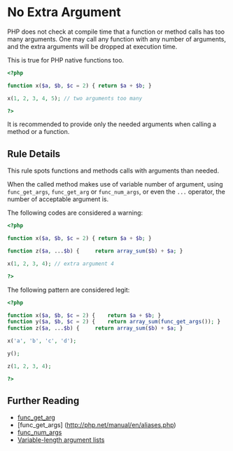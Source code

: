 <!-- Good Practices -->
# No Extra Argument

PHP does not check at compile time that a function or method calls has too many arguments. One may call any function with any number of arguments, and the extra arguments will be dropped at execution time.  

This is true for PHP native functions too.

```php
<?php

function x($a, $b, $c = 2) { return $a + $b; }

x(1, 2, 3, 4, 5); // two arguments too many

?>
```

It is recommended to provide only the needed arguments when calling a method or a function.

## Rule Details

This rule spots functions and methods calls with arguments than needed. 

When the called method makes use of variable number of argument, using `func_get_args`, `func_get_arg` or `func_num_args`, or even the `...` operator, the number of acceptable argument is. 

The following codes are considered a warning:

```php
<?php

function x($a, $b, $c = 2) { return $a + $b; }

function z($a, ...$b) { 	return array_sum($b) + $a; }

x(1, 2, 3, 4); // extra argument 4

?>
```

The following pattern are considered legit:

```php
<?php

function x($a, $b, $c = 2) { 	return $a + $b; }
function y($a, $b, $c = 2) { 	return array_sum(func_get_args()); }
function z($a, ...$b) { 	return array_sum($b) + $a; }

x('a', 'b', 'c', 'd'); 

y();

z(1, 2, 3, 4); 

?>
```



## Further Reading 
* [func_get_arg](http://php.net/manual/en/function.func-get-arg.php)
* [func_get_args] (http://php.net/manual/en/aliases.php)
* [func_num_args](http://php.net/manual/en/function.func-num-args.php)
* [Variable-length argument lists](http://php.net/manual/en/functions.arguments.php#functions.variable-arg-list)
